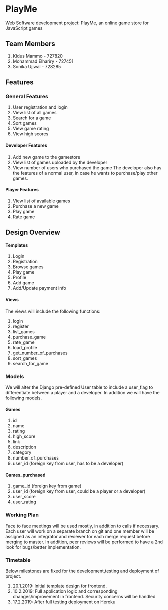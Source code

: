 # PlayMe

Web Software development project: PlayMe, an online game store for JavaScript games

## Team Members

1. Kidus Mammo - 727820
2. Mohammad Elhariry - 727451
3. Sonika Ujjwal - 728285

## Features

### General Features
1. User registration and login
2. View list of all games
3. Search for a game
4. Sort games
5. View game rating
6. View high scores

#### Developer Features
1. Add new game to the gamestore
2. View list of games uploaded by the developer
3. View number of users who purchased the game
The developer also has the features of a normal user, in case he wants to purchase/play other games.

#### Player Features
1. View list of available games
2. Purchase a new game
3. Play game
4. Rate game

## Design Overview

#### Templates
1. Login
2. Registration
3. Browse games
4. Play game
5. Profile
6. Add game
7. Add/Update payment info

#### Views
The views will include the following functions:
1. login
2. register
3. list_games
4. purchase_game
5. rate_game
6. load_profile
7. get_number_of_purchases
8. sort_games
9. search_for_game

### Models

We will alter the Django pre-defined User table to include a user_flag to differentiate between a player and a developer. In addition we will have the following models.

#### Games
1. id
2. name
3. rating
4. high_score
5. link
6. description
7. category
8. number_of_purchases
9. user_id (foreign key from user, has to be a developer)

#### Games_purchased
1. game_id (foreign key from game)
2. user_id (foreign key from user, could be a player or a developer)
3. user_score
4. user_rating


### Working Plan
Face to face meetings will be used mostly, in addition to calls if necessary.
Each user will work on a separate branch on git and one member will be assigned as an integrator and reviewer for each merge request before merging to master. In addition, peer reviews will be performed to have a 2nd look for bugs/better implementation.

### Timetable
Below milestones are fixed for the development,testing and deployment of project.
1. 20.1.2019: Initial template design for frontend. 
2. 10.2.2019: Full application logic and corresponding changes/improvement in frontend. Security concerns will be handled
3. 17.2.2019: After full testing deployment on Heroku
